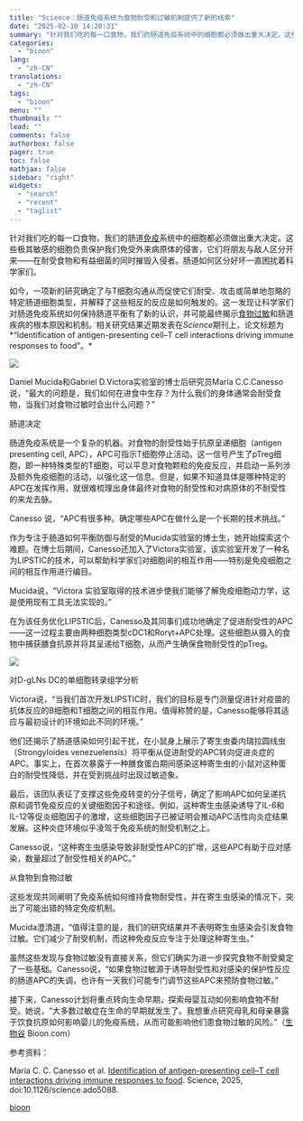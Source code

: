 ```yaml
---
title: "Science：肠道免疫系统为食物耐受和过敏机制提供了新的线索"
date: "2025-02-10 14:20:31"
summary: "针对我们吃的每一口食物，我们的肠道免疫系统中的细胞都必须做出重大决定。这些极其敏感的细胞负责保护我们..."
categories:
  - "bioon"
lang:
  - "zh-CN"
translations:
  - "zh-CN"
tags:
  - "bioon"
menu: ""
thumbnail: ""
lead: ""
comments: false
authorbox: false
pager: true
toc: false
mathjax: false
sidebar: "right"
widgets:
  - "search"
  - "recent"
  - "taglist"
---
```


针对我们吃的每一口食物，我们的肠道[免疫](https://www.medsci.cn/guideline/search?keyword=%E5%85%8D%E7%96%AB)系统中的细胞都必须做出重大决定。这些极其敏感的细胞负责保护我们免受外来病原体的侵害，它们将朋友与敌人区分开来——在耐受食物和有益细菌的同时摧毁入侵者。肠道如何区分好坏一直困扰着科学家们。

如今，一项新的研究确定了与T细胞沟通从而促使它们耐受、攻击或简单地忽略的特定肠道细胞类型，并解释了这些相反的反应是如何触发的。这一发现让科学家们对肠道免疫系统如何保持肠道平衡有了新的认识，并可能最终揭示[食物过敏](https://www.medsci.cn/topic/show?id=7e171010400c)和肠道疾病的根本原因和机制。相关研究结果近期发表在*Science*期刊上，论文标题为*“Identification of antigen-presenting cell–T cell interactions driving immune responses to food”。*

![](https://img.medsci.cn/bioon-com/20250209/1739081734824_2185383.png)

Daniel Mucida和Gabriel D.Victora实验室的博士后研究员Maria C.C.Canesso说，“最大的问题是，我们如何在进食中生存？为什么我们的身体通常会耐受食物，当我们对食物过敏时会出什么问题？”

肠道决定

肠道免疫系统是一个复杂的机器。对食物的耐受性始于抗原呈递细胞（antigen presenting cell, APC），APC可指示T细胞停止活动。这一信号产生了pTreg细胞，即一种特殊类型的T细胞，可以平息对食物颗粒的免疫反应，并启动一系列涉及额外免疫细胞的活动，以强化这一信息。但是，如果不知道具体是哪种特定的APC在发挥作用，就很难梳理出身体最终对食物的耐受性和对病原体的不耐受性的来龙去脉。

Canesso 说，“APC有很多种。确定哪些APC在做什么是一个长期的技术挑战。”

作为专注于肠道如何平衡防御与耐受的Mucida实验室的博士生，她开始探索这个难题。在博士后期间，Canesso还加入了Victora实验室，该实验室开发了一种名为LIPSTIC的技术，可以帮助科学家们对细胞间的相互作用——特别是免疫细胞之间的相互作用进行编目。

Mucida说，“Victora 实验室取得的技术进步使我们能够了解免疫细胞动力学，这是使用现有工具无法实现的。”

在为该任务优化LIPSTIC后，Canesso及其同事们成功地确定了促进耐受性的APC——这一过程主要由两种细胞类型cDC1和Rorγt+APC处理。这些细胞从摄入的食物中捕获膳食抗原并将其呈递给T细胞，从而产生确保食物耐受性的pTreg。

![](https://img.medsci.cn/bioon-com/20250209/1739081734866_2185383.png)

对D-gLNs DC的单细胞转录组学分析

Victora说，“当我们首次开发LIPSTIC时，我们的目标是专门测量促进针对疫苗的抗体反应的B细胞和T细胞之间的相互作用。值得称赞的是，Canesso能够将其适应与最初设计的环境如此不同的环境。”

他们还揭示了肠道感染如何引起干扰，在小鼠身上展示了寄生虫委内瑞拉圆线虫（Strongyloides venezuelensis）将平衡从促进耐受的APC转向促进炎症的APC。事实上，在首次暴露于一种膳食蛋白期间感染这种寄生虫的小鼠对这种蛋白的耐受性降低，并在受到挑战时出现过敏迹象。

最后，该团队表征了支撑这些免疫转变的分子信号，确定了影响APC如何呈递抗原和调节免疫反应的关键细胞因子和途径。例如，这种寄生虫感染诱导了IL-6和IL-12等促炎细胞因子的激增，这些细胞因子已被证明会推动APC活性向炎症结果发展。这种炎症环境似乎凌驾于免疫系统的耐受机制之上。

Canesso说，“这种寄生虫感染导致非耐受性APC的扩增，这些APC有助于应对感染，数量超过了耐受性相关的APC。”

从食物到食物过敏

这些发现共同阐明了免疫系统如何维持食物耐受性，并在寄生虫感染的情况下，突出了可能出错的特定免疫机制。

Mucida澄清道，“值得注意的是，我们的研究结果并不表明寄生虫感染会引发食物过敏。它们减少了耐受机制，而这种免疫反应专注于处理这种寄生虫。”

虽然这些发现与食物过敏没有直接关系，但它们确实为进一步探究食物不耐受奠定了一些基础。Canesso说，“如果食物过敏源于诱导耐受性和对感染的保护性反应的肠道APC的失调，也许有一天我们可能专门调节这些APC来预防食物过敏。”

接下来，Canesso计划将重点转向生命早期，探索母婴互动如何影响食物不耐受。她说，“大多数过敏症在生命的早期就发生了。我想重点研究母乳和母亲暴露于饮食抗原如何影响婴儿的免疫系统，从而可能影响他们患食物过敏的风险。”（[生物谷](https://www.bioon.com) Bioon.com）

参考资料：

Maria C. C. Canesso et al. [Identification of antigen-presenting cell–T cell interactions driving immune responses to food](https://www.science.org/doi/10.1126/science.ado5088). Science, 2025, doi:10.1126/science.ado5088.

[bioon](http://news.bioon.com/article/e1e386260424.html)
